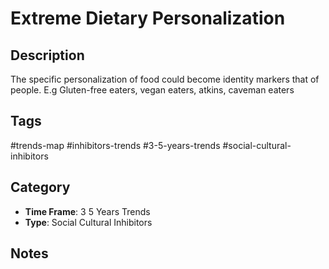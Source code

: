 # Extreme Dietary Personalization

## Description
The specific personalization of food could become identity markers that of people. E.g Gluten-free eaters, vegan eaters, atkins, caveman eaters

## Tags
#trends-map #inhibitors-trends #3-5-years-trends #social-cultural-inhibitors

## Category
- **Time Frame**: 3 5 Years Trends
- **Type**: Social Cultural Inhibitors

## Notes
<!-- Add your notes here -->
